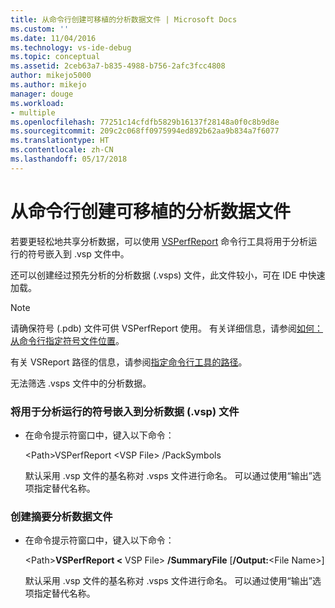 ```yaml
---
title: 从命令行创建可移植的分析数据文件 | Microsoft Docs
ms.custom: ''
ms.date: 11/04/2016
ms.technology: vs-ide-debug
ms.topic: conceptual
ms.assetid: 2ceb63a7-b835-4988-b756-2afc3fcc4808
author: mikejo5000
ms.author: mikejo
manager: douge
ms.workload:
- multiple
ms.openlocfilehash: 77251c14cfdfb5829b16137f28148a0f0c8b9d8e
ms.sourcegitcommit: 209c2c068ff0975994ed892b62aa9b834a7f6077
ms.translationtype: HT
ms.contentlocale: zh-CN
ms.lasthandoff: 05/17/2018
---
```

# <a name="create-portable-profiling-data-files-from-the-command-line"></a>从命令行创建可移植的分析数据文件
若要更轻松地共享分析数据，可以使用 [VSPerfReport](../profiling/vsperfreport.md) 命令行工具将用于分析运行的符号嵌入到 .vsp 文件中。  
  
 还可以创建经过预先分析的分析数据 (.vsps) 文件，此文件较小，可在 IDE 中快速加载。  
  
> [!NOTE]
>  请确保符号 (.pdb) 文件可供 VSPerfReport 使用。 有关详细信息，请参阅[如何：从命令行指定符号文件位置](../profiling/how-to-specify-symbol-file-locations-from-the-command-line.md)。  
>   
>  有关 VSReport 路径的信息，请参阅[指定命令行工具的路径](../profiling/specifying-the-path-to-profiling-tools-command-line-tools.md)。  
>   
>  无法筛选 .vsps 文件中的分析数据。  
  
### <a name="to-embed-the-symbols-for-a-profiling-run-into-a-profiling-data-vsp-file"></a>将用于分析运行的符号嵌入到分析数据 (.vsp) 文件  
  
-   在命令提示符窗口中，键入以下命令：  
  
     \<Path>VSPerfReport \<VSP File> /PackSymbols  
  
     默认采用 .vsp 文件的基名称对 .vsps 文件进行命名。 可以通过使用“输出”选项指定替代名称。  
  
### <a name="to-create-a-summary-profiling-data-file"></a>创建摘要分析数据文件  
  
-   在命令提示符窗口中，键入以下命令：  
  
     \<Path>**VSPerfReport \<** VSP File> **/SummaryFile** [**/Output:**\<File Name>]  
  
     默认采用 .vsp 文件的基名称对 .vsps 文件进行命名。 可以通过使用“输出”选项指定替代名称。